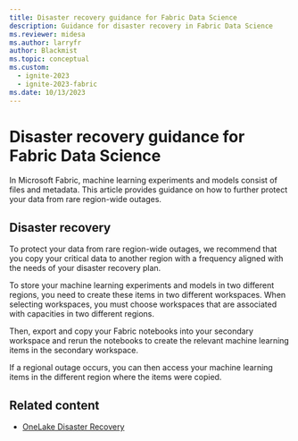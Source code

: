 ```yaml
---
title: Disaster recovery guidance for Fabric Data Science
description: Guidance for disaster recovery in Fabric Data Science
ms.reviewer: midesa
ms.author: larryfr
author: Blackmist
ms.topic: conceptual
ms.custom:
  - ignite-2023
  - ignite-2023-fabric
ms.date: 10/13/2023
---
```


# Disaster recovery guidance for Fabric Data Science

In Microsoft Fabric, machine learning experiments and models consist of files and metadata. This article provides guidance on how to further protect your data from rare region-wide outages.



## Disaster recovery

To protect your data from rare region-wide outages, we recommend that you copy your critical data to another region with a frequency aligned with the needs of your disaster recovery plan.

To store your machine learning experiments and models in two different regions, you need to create these items in two different workspaces. When selecting workspaces, you must choose workspaces that are associated with capacities in two different regions.

Then, export and copy your Fabric notebooks into your secondary workspace and rerun the notebooks to create the relevant machine learning items in the secondary workspace.

If a regional outage occurs, you can then access your machine learning items in the different region where the items were copied.

## Related content

- [OneLake Disaster Recovery](../onelake/onelake-disaster-recovery.md)
